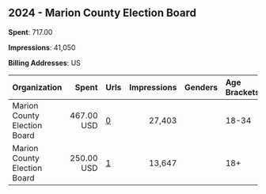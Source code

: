 ## 2024 - Marion County Election Board 
**Spent**: 717.00

**Impressions**: 41,050

**Billing Addresses**: US

|Organization|Spent|Urls|Impressions|Genders|Age Brackets|Country Codes|
|:---|---:|:---|---:|:---|:---|:---|
|Marion County Election Board|467.00 USD|[0](https://www.snap.com/political-ads/asset/19022895ceec05e3cf5dd027a2f8ddcc61a01cae53e62ee48d13596cf17ae5cd?mediaType=jpeg)|27,403||18-34|united states|
|Marion County Election Board|250.00 USD|[1](https://www.snap.com/political-ads/asset/93051478d4cb5da0a95c99226930c45f9400dba91e1ace74a641051d616d7eb7?mediaType=mp4)|13,647||18+|united states|
